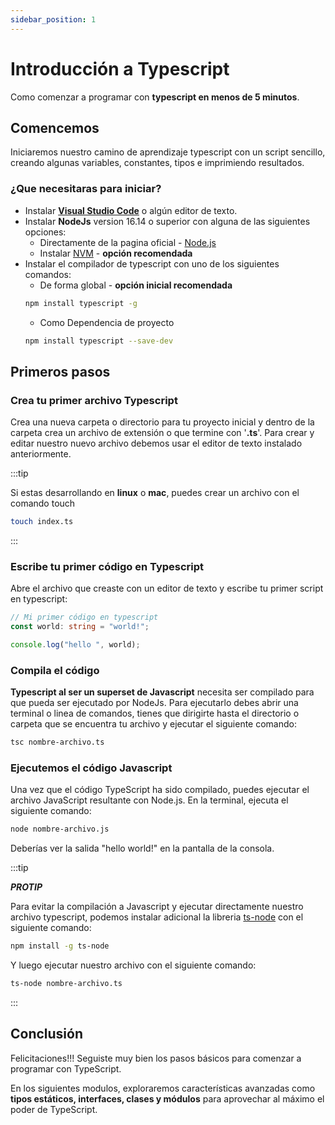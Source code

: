 ```yaml
---
sidebar_position: 1
---
```


# Introducción a Typescript

Como comenzar a programar con **typescript en menos de 5 minutos**.

## Comencemos

Iniciaremos nuestro camino de aprendizaje typescript con un script sencillo, creando algunas variables, constantes, tipos e imprimiendo resultados.

### ¿Que necesitaras para iniciar?

- Instalar **[Visual Studio Code](https://code.visualstudio.com/download)** o algún editor de texto.
- Instalar **NodeJs** version 16.14 o superior con alguna de las siguientes opciones:
  - Directamente de la pagina oficial - [Node.js](https://nodejs.org/en/download/)
  - Instalar [NVM](https://www.freecodecamp.org/news/node-version-manager-nvm-install-guide/) - **opción recomendada**
- Instalar el compilador de typescript con uno de los siguientes comandos:
  - De forma global - **opción inicial recomendada**
  ```bash
  npm install typescript -g
  ```
  - Como Dependencia de proyecto
  ```bash
  npm install typescript --save-dev
  ```

## Primeros pasos

### Crea tu primer archivo Typescript

Crea una nueva carpeta o directorio para tu proyecto inicial y dentro de la carpeta crea un archivo de extensión o que termine con
'**.ts**'. Para crear y editar nuestro nuevo archivo debemos usar el editor de texto instalado anteriormente.

:::tip

Si estas desarrollando en **linux** o **mac**, puedes crear un archivo con el comando touch

```bash
touch index.ts
```

:::

### Escribe tu primer código en Typescript

Abre el archivo que creaste con un editor de texto y escribe tu primer script en typescript:

```typescript
// Mi primer código en typescript
const world: string = "world!";

console.log("hello ", world);
```

### Compila el código

**Typescript al ser un superset de Javascript** necesita ser compilado para que pueda ser ejecutado por NodeJs.
Para ejecutarlo debes abrir una terminal o linea de comandos, tienes que dirigirte hasta el directorio o carpeta que se encuentra tu archivo y ejecutar el siguiente comando:

```bash
tsc nombre-archivo.ts
```

### Ejecutemos el código Javascript

Una vez que el código TypeScript ha sido compilado, puedes ejecutar el archivo JavaScript resultante con Node.js. En la terminal, ejecuta el siguiente comando:

```bash
node nombre-archivo.js
```

Deberías ver la salida "hello world!" en la pantalla de la consola.

:::tip

**_PROTIP_**

Para evitar la compilación a Javascript y ejecutar directamente nuestro archivo typescript, podemos instalar adicional la libreria [ts-node](https://www.npmjs.com/package/ts-node) con el siguiente comando:

```bash
npm install -g ts-node
```

Y luego ejecutar nuestro archivo con el siguiente comando:

```bash
ts-node nombre-archivo.ts
```

:::

## Conclusión

Felicitaciones!!! Seguiste muy bien los pasos básicos para comenzar a programar con TypeScript.

En los siguientes modulos, exploraremos características avanzadas como **tipos estáticos, interfaces, clases y módulos** para aprovechar al máximo el poder de TypeScript.
